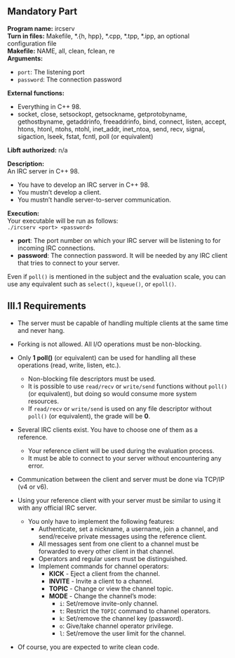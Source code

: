 ## Mandatory Part

**Program name:** ircserv  
**Turn in files:** Makefile, *.{h, hpp}, *.cpp, *.tpp, *.ipp, an optional configuration file  
**Makefile:** NAME, all, clean, fclean, re  
**Arguments:**  
- `port`: The listening port  
- `password`: The connection password  

**External functions:**  
- Everything in C++ 98.  
- socket, close, setsockopt, getsockname, getprotobyname, gethostbyname, getaddrinfo, freeaddrinfo, bind, connect, listen, accept, htons, htonl, ntohs, ntohl, inet_addr, inet_ntoa, send, recv, signal, sigaction, lseek, fstat, fcntl, poll (or equivalent)

**Libft authorized:** n/a  

**Description:**  
An IRC server in C++ 98.  
- You have to develop an IRC server in C++ 98.  
- You mustn’t develop a client.  
- You mustn’t handle server-to-server communication.  

**Execution:**  
Your executable will be run as follows:  
`./ircserv <port> <password>`  

- **port**: The port number on which your IRC server will be listening to for incoming IRC connections.  
- **password**: The connection password. It will be needed by any IRC client that tries to connect to your server.  

Even if `poll()` is mentioned in the subject and the evaluation scale, you can use any equivalent such as `select()`, `kqueue()`, or `epoll()`.

## III.1 Requirements

- The server must be capable of handling multiple clients at the same time and never hang.  
- Forking is not allowed. All I/O operations must be non-blocking.  
- Only **1 poll()** (or equivalent) can be used for handling all these operations (read, write, listen, etc.).  

  - Non-blocking file descriptors must be used.  
  - It is possible to use `read/recv` or `write/send` functions without `poll()` (or equivalent), but doing so would consume more system resources.  
  - If `read/recv` or `write/send` is used on any file descriptor without `poll()` (or equivalent), the grade will be **0**.

- Several IRC clients exist. You have to choose one of them as a reference.  
  - Your reference client will be used during the evaluation process.  
  - It must be able to connect to your server without encountering any error.  

- Communication between the client and server must be done via TCP/IP (v4 or v6).  

- Using your reference client with your server must be similar to using it with any official IRC server.  
  - You only have to implement the following features:  
    - Authenticate, set a nickname, a username, join a channel, and send/receive private messages using the reference client.  
    - All messages sent from one client to a channel must be forwarded to every other client in that channel.  
    - Operators and regular users must be distinguished.  
    - Implement commands for channel operators:  
      - **KICK** - Eject a client from the channel.  
      - **INVITE** - Invite a client to a channel.  
      - **TOPIC** - Change or view the channel topic.  
      - **MODE** - Change the channel’s mode:  
        - `i`: Set/remove invite-only channel.  
        - `t`: Restrict the `TOPIC` command to channel operators.  
        - `k`: Set/remove the channel key (password).  
        - `o`: Give/take channel operator privilege.  
        - `l`: Set/remove the user limit for the channel.  

- Of course, you are expected to write clean code.